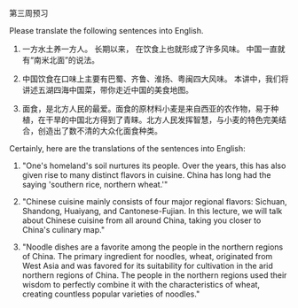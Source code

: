 第三周预习

Please translate the following sentences into English.

1. 一方水土养一方人。 长期以来， 在饮食上也就形成了许多风味。 中国一直就有“南米北面”的说法。

2. 中国饮食在口味上主要有巴蜀、齐鲁、淮扬、粤闽四大风味。 本讲中，我们将讲述五湖四海中国菜，带你走近中国的美食地图。

3. 面食，是北方人民的最爱。面食的原材料小麦是来自西亚的农作物，易于种植，在干旱的中国北方得到了青睐。北方人民发挥智慧，与小麦的特色完美结合，创造出了数不清的大众化面食种类。


Certainly, here are the translations of the sentences into English:

1. "One's homeland's soil nurtures its people. Over the years, this has also given rise to many distinct flavors in cuisine. China has long had the saying 'southern rice, northern wheat.'"

2. "Chinese cuisine mainly consists of four major regional flavors: Sichuan, Shandong, Huaiyang, and Cantonese-Fujian. In this lecture, we will talk about Chinese cuisine from all around China, taking you closer to China's culinary map."

3. "Noodle dishes are a favorite among the people in the northern regions of China. The primary ingredient for noodles, wheat, originated from West Asia and was favored for its suitability for cultivation in the arid northern regions of China. The people in the northern regions used their wisdom to perfectly combine it with the characteristics of wheat, creating countless popular varieties of noodles."